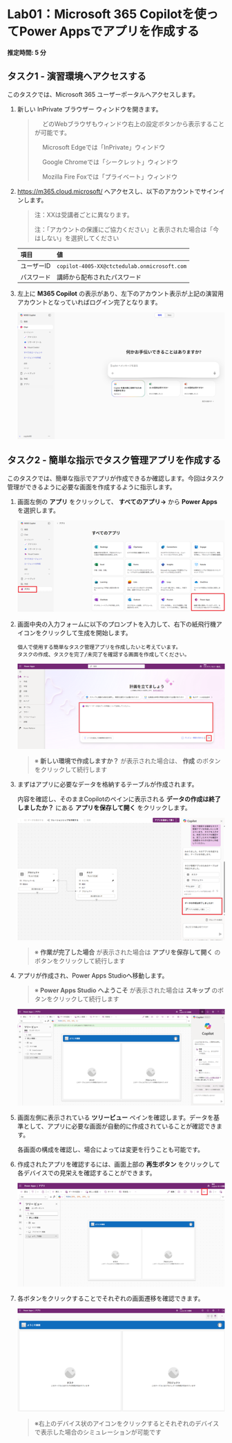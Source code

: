 # Lab01：Microsoft 365 Copilotを使ってPower Appsでアプリを作成する 

#### 推定時間: 5 分



## タスク1 - 演習環境へアクセスする

このタスクでは、Microsoft 365 ユーザーポータルへアクセスします。

1. 新しい InPrivate ブラウザー ウィンドウを開きます。

   > 　  どのWebブラウザもウィンドウ右上の設定ボタンから表示することが可能です。
   >
   > 　  Microsoft Edgeでは「InPrivate」ウィンドウ
   >
   > 　  Google Chromeでは「シークレット」ウィンドウ
   >
   > 　  Mozilla Fire Foxでは「プライベート」ウィンドウ

2. https://m365.cloud.microsoft/ へアクセスし、以下のアカウントでサインインします。

   > 注：XXは受講者ごとに異なります。
   >
   > 注：「アカウントの保護にご協力ください」と表示された場合は「今はしない」を選択してください

   | 項目       | 値                                           |
   | ---------- | -------------------------------------------- |
   | ユーザーID | `copilot-4005-XX@ctctedulab.onmicrosoft.com` |
   | パスワード | 講師から配布されたパスワード                 |

3. 左上に **M365 Copilot** の表示があり、左下のアカウント表示が上記の演習用アカウントとなっていればログイン完了となります。

   ![](./media/lab01/001.png)


## タスク2 - 簡単な指示でタスク管理アプリを作成する

このタスクでは、簡単な指示でアプリが作成できるか確認します。今回はタスク管理ができるように必要な画面を作成するように指示します。

1. 画面左側の **アプリ** をクリックして、 **すべてのアプリ→** から **Power Apps** を選択します。

   ![](./media/lab01/002.png)　

2. 画面中央の入力フォームに以下のプロンプトを入力して、右下の紙飛行機アイコンをクリックして生成を開始します。

   ```prompt
   個人で使用する簡単なタスク管理アプリを作成したいと考えています。
   タスクの作成、タスクを完了/未完了を確認する画面を作成してください。
   ```

   ![](./media/lab01/003.png)

   > ※ **新しい環境で作成しますか？** が表示された場合は、 **作成** のボタンをクリックして続行します
   >

3. まずはアプリに必要なデータを格納するテーブルが作成されます。 

   内容を確認し、そのままCopilotのペインに表示される **データの作成は終了しましたか？** にある **アプリを保存して開く** をクリックします。

   ![](./media/Lab01/006.png)

   > ※ **作業が完了した場合** が表示された場合は **アプリを保存して開く** のボタンをクリックして続行します

4. アプリが作成され、Power Apps Studioへ移動します。

   > ※ **Power Apps Studio へようこそ** が表示された場合は **スキップ** のボタンをクリックして続行します

   ![](./media/Lab01/007.png)

5. 画面左側に表示されている **ツリービュー** ペインを確認します。データを基準として、アプリに必要な画面が自動的に作成されていることが確認できます。

   各画面の構成を確認し、場合によっては変更を行うことも可能です。

6. 作成されたアプリを確認するには、画面上部の **再生ボタン** をクリックして各デバイスでの見栄えを確認することができます。

   ![](./media/Lab01/008.png)

7. 各ボタンをクリックすることでそれぞれの画面遷移を確認できます。

   ![](./media/Lab01/009.png)

   > ※右上のデバイス状のアイコンをクリックするとそれぞれのデバイスで表示した場合のシミュレーションが可能です
   >
